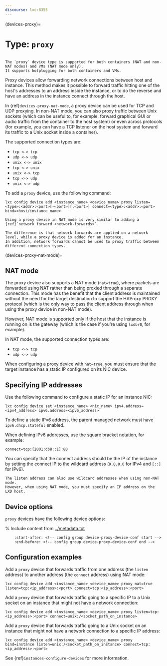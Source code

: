```yaml
---
discourse: lxc:8355
---
```


(devices-proxy)=
# Type: `proxy`

```{youtube} https://www.youtube.com/watch?v=IbAKwRBW8V0
```

```{note}
The `proxy` device type is supported for both containers (NAT and non-NAT modes) and VMs (NAT mode only).
It supports hotplugging for both containers and VMs.
```

Proxy devices allow forwarding network connections between host and instance.
This method makes it possible to forward traffic hitting one of the host's addresses to an address inside the instance, or to do the reverse and have an address in the instance connect through the host.

In {ref}`devices-proxy-nat-mode`, a proxy device can be used for TCP and UDP proxying.
In non-NAT mode, you can also proxy traffic between Unix sockets (which can be useful to, for example, forward graphical GUI or audio traffic from the container to the host system) or even across protocols (for example, you can have a TCP listener on the host system and forward its traffic to a Unix socket inside a container).

The supported connection types are:

- `tcp <-> tcp`
- `udp <-> udp`
- `unix <-> unix`
- `tcp <-> unix`
- `unix <-> tcp`
- `tcp <-> udp`
- `unix <-> udp`

To add a `proxy` device, use the following command:

    lxc config device add <instance_name> <device_name> proxy listen=<type>:<addr>:<port>[-<port>][,<port>] connect=<type>:<addr>:<port> bind=<host/instance_name>

```{tip}
Using a proxy device in NAT mode is very similar to adding a {ref}`network forward <network-forwards>`.

The difference is that network forwards are applied on a network level, while a proxy device is added for an instance.
In addition, network forwards cannot be used to proxy traffic between different connection types.
```

(devices-proxy-nat-mode)=
## NAT mode

The proxy device also supports a NAT mode (`nat=true`), where packets are forwarded using NAT rather than being proxied through a separate connection.
This mode has the benefit that the client address is maintained without the need for the target destination to support the HAProxy PROXY protocol (which is the only way to pass the client address through when using the proxy device in non-NAT mode).

However, NAT mode is supported only if the host that the instance is running on is the gateway (which is the case if you're using `lxdbr0`, for example).

In NAT mode, the supported connection types are:

- `tcp <-> tcp`
- `udp <-> udp`

When configuring a proxy device with `nat=true`, you must ensure that the target instance has a static IP configured on its NIC device.

## Specifying IP addresses

Use the following command to configure a static IP for an instance NIC:

    lxc config device set <instance_name> <nic_name> ipv4.address=<ipv4_address> ipv6.address=<ipv6_address>

To define a static IPv6 address, the parent managed network must have `ipv6.dhcp.stateful` enabled.

When defining IPv6 addresses, use the square bracket notation, for example:

    connect=tcp:[2001:db8::1]:80

You can specify that the connect address should be the IP of the instance by setting the connect IP to the wildcard address (`0.0.0.0` for IPv4 and `[::]` for IPv6).

```{note}
The listen address can also use wildcard addresses when using non-NAT mode.
However, when using NAT mode, you must specify an IP address on the LXD host.
```

## Device options

`proxy` devices have the following device options:

% Include content from [../metadata.txt](../metadata.txt)
```{include} ../metadata.txt
    :start-after: <!-- config group device-proxy-device-conf start -->
    :end-before: <!-- config group device-proxy-device-conf end -->
```

## Configuration examples

Add a `proxy` device that forwards traffic from one address (the `listen` address) to another address (the `connect` address) using NAT mode:

    lxc config device add <instance_name> <device_name> proxy nat=true listen=tcp:<ip_address>:<port> connect=tcp:<ip_address>:<port>

Add a `proxy` device that forwards traffic going to a specific IP to a Unix socket on an instance that might not have a network connection:

    lxc config device add <instance_name> <device_name> proxy listen=tcp:<ip_address>:<port> connect=unix:/<socket_path_on_instance>

Add a `proxy` device that forwards traffic going to a Unix socket on an instance that might not have a network connection to a specific IP address:

    lxc config device add <instance_name> <device_name> proxy bind=instance listen=unix:/<socket_path_on_instance> connect=tcp:<ip_address>:<port>

See {ref}`instances-configure-devices` for more information.
